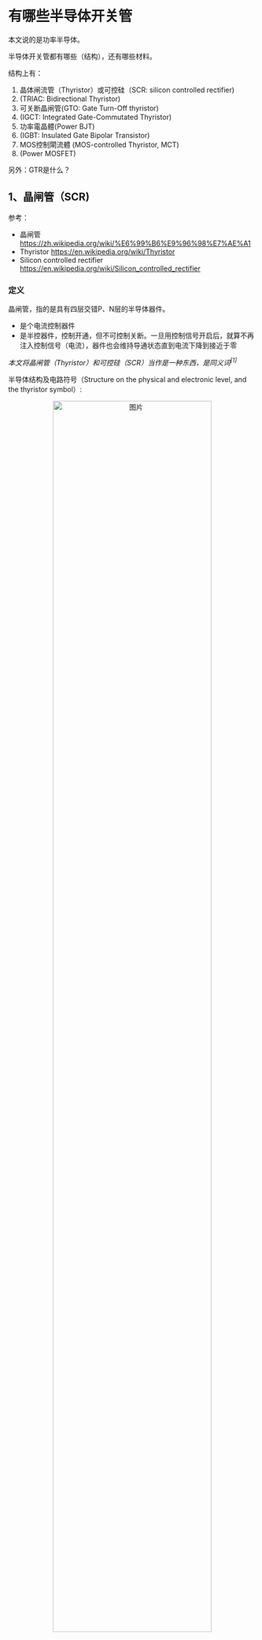 # 有哪些半导体开关管

本文说的是功率半导体。

半导体开关管都有哪些（结构），还有哪些材料。

结构上有：

1. 晶体闸流管（Thyristor）或可控硅（SCR: silicon controlled rectifier)
2. (TRIAC: Bidirectional Thyristor)
3. 可关断晶闸管(GTO: Gate Turn-Off thyristor)
4. (IGCT: Integrated Gate-Commutated Thyristor)
5. 功率電晶體(Power BJT)
6. (IGBT: Insulated Gate Bipolar Transistor)
7. MOS控制閘流體 (MOS-controlled Thyristor, MCT)
8. (Power MOSFET)

另外：GTR是什么？

## 1、晶闸管（SCR)

参考：

- 晶闸管 <https://zh.wikipedia.org/wiki/%E6%99%B6%E9%96%98%E7%AE%A1>
- Thyristor <https://en.wikipedia.org/wiki/Thyristor>
- Silicon controlled rectifier <https://en.wikipedia.org/wiki/Silicon_controlled_rectifier>

### 定义

晶闸管，指的是具有四层交错P、N层的半导体器件。

- 是个电流控制器件
- 是半控器件，控制开通，但不可控制关断。一旦用控制信号开启后，就算不再注入控制信号（电流），器件也会维持导通状态直到电流下降到接近于零

*本文将晶闸管（Thyristor）和可控硅（SCR）当作是一种东西，是同义词<sup>[1]</sup>*

半导体结构及电路符号（Structure on the physical and electronic level, and the thyristor symbol）:

<div  align="center">
<img src="./有哪些半导体开关管/Thyristor_circuit_symbol_SCR.png" width = "80%" height = "80%" alt="图片" align=center />
</div>

Thyristors have three states:

1. Reverse blocking mode – Voltage is applied in the direction that would be blocked by a diode
2. Forward blocking mode – Voltage is applied in the direction that would cause a diode to conduct, but the thyristor has not been triggered into conduction
3. Forward conducting mode – The thyristor has been triggered into conduction and will remain conducting until the forward current drops below a threshold value known as the "holding current"

### 特点

I-V特性曲线

<div  align="center">
<img src="./有哪些半导体开关管/Thyristor_I-V_diagram.png" width = "60%" height = "60%" alt="图片" align=center />
</div>

从曲线中可以看出：

- 器件开启，需要$$I_G \gg 0$$
- 当$$I_G = 0$$，且$$V_{AK}$$较小时，器件处于关闭状态，电流较小，但也会随着$$V_{AK}$$增大而增大
- 当$$I_G = 0$$，在阳极电压$$V_{AK}$$达到$$V_{BO}$$时，器件击穿，电流达到一个(阈值电流)latching current $$I_{L}$$，然后电压进入负电流系数状态（电流越大，两端电压约小，负微分电阻<sup>[2]</sup>）
- 当$$I_G = 0$$，且AK极电压击穿后，进入负微分电阻状态，是有可能电流一直升高(同时电压一直降低)，使得$$I_{AK}$$大于第二个阈值电流(holding current )$$I_{H}$$，也就是$$I_{AK}>I_{H}$$，那么，器件将会和$$I_G \gg 0$$那样，处于完全导通状态
- 当$$I_G > 0$$（且不够大，不足以将器件完全开启），其特性和$$I_G = 0$$差不多，电流$$I_{AK}$$也会随着$$V_{AK}$$增大而增大，只是$$V_{AK}$$一样时，$$I_{AK}$$更大些。同时，达到阈值电流$$I_{L}$$时，$$V_{AK}<V_{BO}$$，然后进入负微分电阻状态，$$I_{AK}$$也可能超过$$I_{H}$$，进入完全导通状态。
- 也就是说，只要$$I_{AK}>I_{H}$$，那么器件就一直处于导通状态，没办法通过控制$$I_G$$的大小去控制器件的开关。
- 这是一个能开，不能关的器件。

缺点：

1. 不能控制关断，需要电流降低，自动进入关断状态
2. 压摆率$$dv/dt$$太高，会导致导通（可用snubber电路抑制）

### 应用

1. 高压直流传输HVDC（高电压，大电流）
2. 应用于工频的开关，通过控制导通的相位角，达到调节输出电压有效值的目的（比控制如钨丝灯），如下图，红色线下的阴影部分是有输出的，蓝色脉冲是触发信号，触发后，晶闸管持续导通，直到电压为零（电流也为零）。
   <div  align="center">
   <img src="./有哪些半导体开关管/晶闸管控制-导通相角大.png" width = "50%" height = "50%" alt="晶闸管控制-导通相角大" align=center />
   </div>

   <div  align="center">
   <img src="./有哪些半导体开关管/晶闸管控制-导通相角小.png" width = "50%" height = "50%" alt="晶闸管控制-导通相角小" align=center />
   </div>

另外，有双向晶闸管，为两个单向晶闸管反向串联构成。

疑问：**为什么电路符号（两个三极管）看起来像是达林顿管，达林顿是怎样的接法？**

解答：达林顿管接法如下，很明显，没有自锁的环：

<div  align="center">
<img src="./有哪些半导体开关管/达林顿管四种接法.jpg" width = "100%" height = "100%" alt="达林顿管四种接法" align=center />
</div>

## 2、TRIAC

TRIAC是什么<https://en.wikipedia.org/wiki/TRIAC>

## GTR，IGBT

## 总结

## 疑问

## 引用

[1] 根据维基百科词条**Silicon controlled rectifier** <https://en.wikipedia.org/wiki/Silicon_controlled_rectifier>:
 Some sources define silicon-controlled rectifiers and thyristors as synonymous, other sources define silicon-controlled rectifiers as a proper subset of the set of thyristors, those being devices with at least four layers of alternating n- and p-type material. According to Bill Gutzwiller, the terms "SCR" and "controlled rectifier" were earlier, and "thyristor" was applied later, as usage of the device spread internationally.

[2] 负阻特性(负微分电阻效应): <https://baike.baidu.com/item/%E8%B4%9F%E5%BE%AE%E5%88%86%E7%94%B5%E9%98%BB%E6%95%88%E5%BA%94>; <https://zh.wikipedia.org/wiki/%E8%B2%A0%E9%98%BB%E7%89%B9%E6%80%A7>

[3] <https://en.wikipedia.org/wiki/TRIAC>